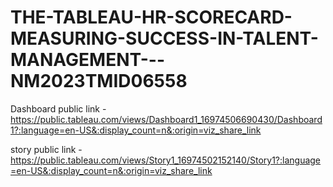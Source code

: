 # THE-TABLEAU-HR-SCORECARD-MEASURING-SUCCESS-IN-TALENT-MANAGEMENT---NM2023TMID06558


Dashboard public link - https://public.tableau.com/views/Dashboard1_16974506690430/Dashboard1?:language=en-US&:display_count=n&:origin=viz_share_link

story public link - https://public.tableau.com/views/Story1_16974502152140/Story1?:language=en-US&:display_count=n&:origin=viz_share_link
